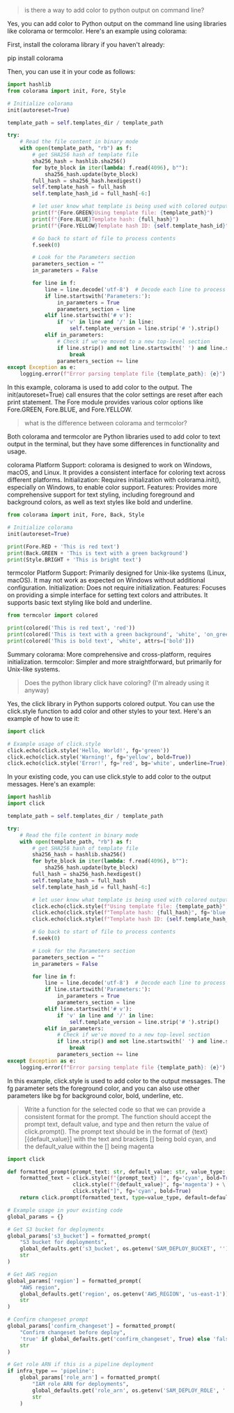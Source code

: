 > is there a way to add color to python output on command line?

Yes, you can add color to Python output on the command line using libraries like colorama or termcolor. Here's an example using colorama:

First, install the colorama library if you haven't already:

pip install colorama

Then, you can use it in your code as follows:

```python
import hashlib
from colorama import init, Fore, Style

# Initialize colorama
init(autoreset=True)

template_path = self.templates_dir / template_path

try:
    # Read the file content in binary mode
    with open(template_path, "rb") as f:
        # get SHA256 hash of template file
        sha256_hash = hashlib.sha256()
        for byte_block in iter(lambda: f.read(4096), b""):
            sha256_hash.update(byte_block)
        full_hash = sha256_hash.hexdigest()
        self.template_hash = full_hash
        self.template_hash_id = full_hash[-6:]

        # let user know what template is being used with colored output
        print(f"{Fore.GREEN}Using template file: {template_path}")
        print(f"{Fore.BLUE}Template hash: {full_hash}")
        print(f"{Fore.YELLOW}Template hash ID: {self.template_hash_id}")

        # Go back to start of file to process contents
        f.seek(0)

        # Look for the Parameters section
        parameters_section = ""
        in_parameters = False

        for line in f:
            line = line.decode('utf-8')  # Decode each line to process as text
            if line.startswith('Parameters:'):
                in_parameters = True
                parameters_section = line
            elif line.startswith('# v'):
                if 'v' in line and '/' in line:
                    self.template_version = line.strip('# ').strip()
            elif in_parameters:
                # Check if we've moved to a new top-level section
                if line.strip() and not line.startswith(' ') and line.strip().endswith(':'):
                    break
                parameters_section += line
except Exception as e:
    logging.error(f"Error parsing template file {template_path}: {e}")

```

In this example, colorama is used to add color to the output. The init(autoreset=True) call ensures that the color settings are reset after each print statement. The Fore module provides various color options like Fore.GREEN, Fore.BLUE, and Fore.YELLOW.

> what is the difference between colorama and termcolor?

Both colorama and termcolor are Python libraries used to add color to text output in the terminal, but they have some differences in functionality and usage.

colorama
Platform Support: colorama is designed to work on Windows, macOS, and Linux. It provides a consistent interface for coloring text across different platforms.
Initialization: Requires initialization with colorama.init(), especially on Windows, to enable color support.
Features: Provides more comprehensive support for text styling, including foreground and background colors, as well as text styles like bold and underline.

```python
from colorama import init, Fore, Back, Style

# Initialize colorama
init(autoreset=True)

print(Fore.RED + 'This is red text')
print(Back.GREEN + 'This is text with a green background')
print(Style.BRIGHT + 'This is bright text')
```

termcolor
Platform Support: Primarily designed for Unix-like systems (Linux, macOS). It may not work as expected on Windows without additional configuration.
Initialization: Does not require initialization.
Features: Focuses on providing a simple interface for setting text colors and attributes. It supports basic text styling like bold and underline.

```python
from termcolor import colored

print(colored('This is red text', 'red'))
print(colored('This is text with a green background', 'white', 'on_green'))
print(colored('This is bold text', 'white', attrs=['bold']))
```
Summary
colorama: More comprehensive and cross-platform, requires initialization.
termcolor: Simpler and more straightforward, but primarily for Unix-like systems.

> Does the python library click have coloring? (I'm already using it anyway)

Yes, the click library in Python supports colored output. You can use the click.style function to add color and other styles to your text. Here's an example of how to use it:

```python
import click

# Example usage of click.style
click.echo(click.style('Hello, World!', fg='green'))
click.echo(click.style('Warning!', fg='yellow', bold=True))
click.echo(click.style('Error!', fg='red', bg='white', underline=True))
```

In your existing code, you can use click.style to add color to the output messages. Here's an example:

```python
import hashlib
import click

template_path = self.templates_dir / template_path

try:
    # Read the file content in binary mode
    with open(template_path, "rb") as f:
        # get SHA256 hash of template file
        sha256_hash = hashlib.sha256()
        for byte_block in iter(lambda: f.read(4096), b""):
            sha256_hash.update(byte_block)
        full_hash = sha256_hash.hexdigest()
        self.template_hash = full_hash
        self.template_hash_id = full_hash[-6:]

        # let user know what template is being used with colored output
        click.echo(click.style(f"Using template file: {template_path}", fg='green'))
        click.echo(click.style(f"Template hash: {full_hash}", fg='blue'))
        click.echo(click.style(f"Template hash ID: {self.template_hash_id}", fg='yellow'))

        # Go back to start of file to process contents
        f.seek(0)

        # Look for the Parameters section
        parameters_section = ""
        in_parameters = False

        for line in f:
            line = line.decode('utf-8')  # Decode each line to process as text
            if line.startswith('Parameters:'):
                in_parameters = True
                parameters_section = line
            elif line.startswith('# v'):
                if 'v' in line and '/' in line:
                    self.template_version = line.strip('# ').strip()
            elif in_parameters:
                # Check if we've moved to a new top-level section
                if line.strip() and not line.startswith(' ') and line.strip().endswith(':'):
                    break
                parameters_section += line
except Exception as e:
    logging.error(f"Error parsing template file {template_path}: {e}")
```

In this example, click.style is used to add color to the output messages. The fg parameter sets the foreground color, and you can also use other parameters like bg for background color, bold, underline, etc.

> Write a function for the selected code so that we can provide a consistent format for the prompt. The function should accept the prompt text, default value, and type and then return the value of click.prompt(). The prompt text should be in the format of {text} [{default_value}] with the text and brackets [] being bold cyan, and the default_value within the [] being magenta

```python
import click

def formatted_prompt(prompt_text: str, default_value: str, value_type: type):
    formatted_text = click.style(f"{prompt_text} [", fg='cyan', bold=True) + \
                     click.style(f"{default_value}", fg='magenta') + \
                     click.style("]", fg='cyan', bold=True)
    return click.prompt(formatted_text, type=value_type, default=default_value, show_default=False)

# Example usage in your existing code
global_params = {}

# Get S3 bucket for deployments
global_params['s3_bucket'] = formatted_prompt(
    "S3 bucket for deployments",
    global_defaults.get('s3_bucket', os.getenv('SAM_DEPLOY_BUCKET', '')),
    str
)

# Get AWS region
global_params['region'] = formatted_prompt(
    "AWS region",
    global_defaults.get('region', os.getenv('AWS_REGION', 'us-east-1')),
    str
)

# Confirm changeset prompt
global_params['confirm_changeset'] = formatted_prompt(
    "Confirm changeset before deploy",
    'true' if global_defaults.get('confirm_changeset', True) else 'false',
    str
)

# Get role ARN if this is a pipeline deployment
if infra_type == 'pipeline':
    global_params['role_arn'] = formatted_prompt(
        "IAM role ARN for deployments",
        global_defaults.get('role_arn', os.getenv('SAM_DEPLOY_ROLE', '')),
        str
    )
```